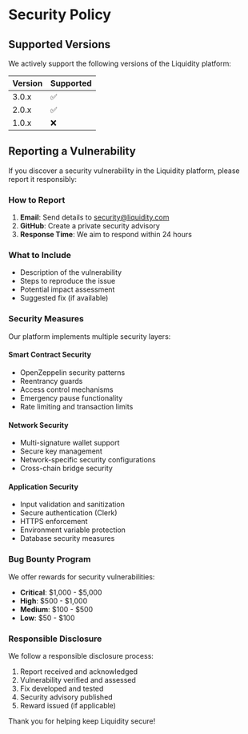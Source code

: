 # Security Policy

## Supported Versions

We actively support the following versions of the Liquidity platform:

| Version | Supported          |
| ------- | ------------------ |
| 3.0.x   | :white_check_mark: |
| 2.0.x   | :white_check_mark: |
| 1.0.x   | :x:                |

## Reporting a Vulnerability

If you discover a security vulnerability in the Liquidity platform, please report it responsibly:

### How to Report

1. **Email**: Send details to security@liquidity.com
2. **GitHub**: Create a private security advisory
3. **Response Time**: We aim to respond within 24 hours

### What to Include

- Description of the vulnerability
- Steps to reproduce the issue
- Potential impact assessment
- Suggested fix (if available)

### Security Measures

Our platform implements multiple security layers:

#### Smart Contract Security
- OpenZeppelin security patterns
- Reentrancy guards
- Access control mechanisms
- Emergency pause functionality
- Rate limiting and transaction limits

#### Network Security
- Multi-signature wallet support
- Secure key management
- Network-specific security configurations
- Cross-chain bridge security

#### Application Security
- Input validation and sanitization
- Secure authentication (Clerk)
- HTTPS enforcement
- Environment variable protection
- Database security measures

### Bug Bounty Program

We offer rewards for security vulnerabilities:

- **Critical**: $1,000 - $5,000
- **High**: $500 - $1,000
- **Medium**: $100 - $500
- **Low**: $50 - $100

### Responsible Disclosure

We follow a responsible disclosure process:

1. Report received and acknowledged
2. Vulnerability verified and assessed
3. Fix developed and tested
4. Security advisory published
5. Reward issued (if applicable)

Thank you for helping keep Liquidity secure!
